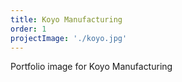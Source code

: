 ```yaml
---
title: Koyo Manufacturing
order: 1
projectImage: './koyo.jpg'
---
```

Portfolio image for Koyo Manufacturing